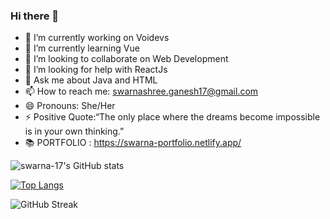 ### Hi there 👋

- 🔭 I’m currently working on Voidevs
- 🌱 I’m currently learning Vue
- 👯 I’m looking to collaborate on Web Development
- 🤔 I’m looking for help with ReactJs
- 💬 Ask me about Java and HTML
- 📫 How to reach me: swarnashree.ganesh17@gmail.com
- 😄 Pronouns: She/Her
- ⚡ Positive Quote:“The only place where the dreams become impossible is in your own thinking.”
- 📚 PORTFOLIO : https://swarna-portfolio.netlify.app/

![swarna-17's GitHub stats](https://github-readme-stats.vercel.app/api?username=swarna-17&show_icons=true&theme=midnight-purple)


[![Top Langs](https://github-readme-stats.vercel.app/api/top-langs/?username=swarna-17&langs_count=9)](https://github.com/swarna-17/github-readme-stats)


![GitHub Streak](http://github-readme-streak-stats.herokuapp.com/?user=swarna-17&count_private=true&theme=midnight-purple)




